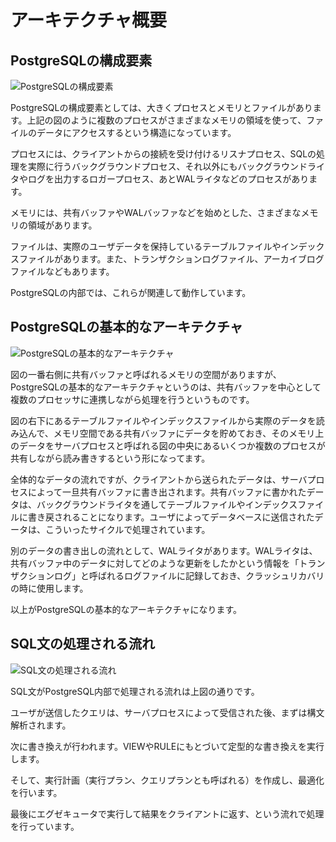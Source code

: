 # アーキテクチャ概要

## PostgreSQLの構成要素

![PostgreSQLの構成要素](1-1.jpg "PostgreSQLの構成要素")

PostgreSQLの構成要素としては、大きくプロセスとメモリとファイルがあります。上記の図のように複数のプロセスがさまざまなメモリの領域を使って、ファイルのデータにアクセスするという構造になっています。

プロセスには、クライアントからの接続を受け付けるリスナプロセス、SQLの処理を実際に行うバックグラウンドプロセス、それ以外にもバックグラウンドライタやログを出力するロガープロセス、あとWALライタなどのプロセスがあります。

メモリには、共有バッファやWALバッファなどを始めとした、さまざまなメモリの領域があります。

ファイルは、実際のユーザデータを保持しているテーブルファイルやインデックスファイルがあります。また、トランザクションログファイル、アーカイブログファイルなどもあります。

PostgreSQLの内部では、これらが関連して動作しています。

## PostgreSQLの基本的なアーキテクチャ

![PostgreSQLの基本的なアーキテクチャ](1-2.jpg "PostgreSQLの基本的なアーキテクチャ")

図の一番右側に共有バッファと呼ばれるメモリの空間がありますが、PostgreSQLの基本的なアーキテクチャというのは、共有バッファを中心として複数のプロセッサに連携しながら処理を行うというものです。

図の右下にあるテーブルファイルやインデックスファイルから実際のデータを読み込んで、メモリ空間である共有バッファにデータを貯めておき、そのメモリ上のデータをサーバプロセスと呼ばれる図の中央にあるいくつか複数のプロセスが共有しながら読み書きするという形になってます。

全体的なデータの流れですが、クライアントから送られたデータは、サーバプロセスによって一旦共有バッファに書き出されます。共有バッファに書かれたデータは、バックグラウンドライタを通してテーブルファイルやインデックスファイルに書き戻されることになります。ユーザによってデータベースに送信されたデータは、こういったサイクルで処理されています。

別のデータの書き出しの流れとして、WALライタがあります。WALライタは、共有バッファ中のデータに対してどのような更新をしたかという情報を「トランザクションログ」と呼ばれるログファイルに記録しておき、クラッシュリカバリの時に使用します。

以上がPostgreSQLの基本的なアーキテクチャになります。

## SQL文の処理される流れ

![SQL文の処理される流れ](1-3.jpg "SQL文の処理される流れ")

SQL文がPostgreSQL内部で処理される流れは上図の通りです。

ユーザが送信したクエリは、サーバプロセスによって受信された後、まずは構文解析されます。

次に書き換えが行われます。VIEWやRULEにもとづいて定型的な書き換えを実行します。

そして、実行計画（実行プラン、クエリプランとも呼ばれる）を作成し、最適化を行います。

最後にエグゼキュータで実行して結果をクライアントに返す、という流れで処理を行っています。

